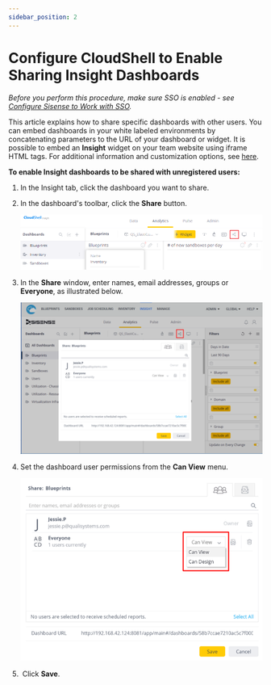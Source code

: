 ```yaml
---
sidebar_position: 2
---
```


# Configure CloudShell to Enable Sharing Insight Dashboards

*Before you perform this procedure, make sure SSO is enabled - see [Configure Sisense to Work with SSO](../insight-sso/configure-sso-in-sisense.md).*

This article explains how to share specific dashboards with other users. You can embed dashboards in your white labeled environments by concatenating parameters to the URL of your dashboard or widget. It is possible to embed an **Insight** widget on your team website using iframe HTML tags. For additional information and customization options, see [here](http://www.sisense.com/documentation/embedding-dashboards-widgets/).

**To enable Insight dashboards to be shared with unregistered users:**

1. In the Insight tab, click the dashboard you want to share.
2. In the dashboard's toolbar, click the **Share** button.
    
    ![](/Images/BI/Configure-CloudShell-to-Enable_2.png)
    
3. In the **Share** window, enter names, email addresses, groups or **Everyone**, as illustrated below.
    
    ![](/Images/BI/Configure-CloudShell-to-Enable_3.png)
    
4. Set the dashboard user permissions from the **Can View** menu.
    
    ![](/Images/BI/Dashboard-User-Permissions.png)
    
5.  Click **Save**.
